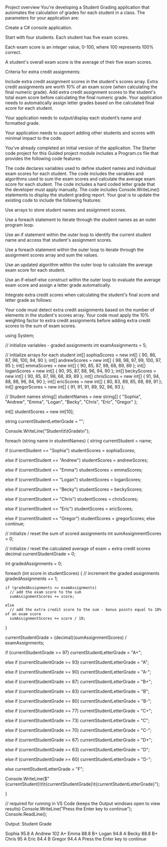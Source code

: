 Project overview
You're developing a Student Grading application that automates the calculation of grades for each student in a class. The parameters for your application are:

Create a C# console application.

Start with four students. Each student has five exam scores.

Each exam score is an integer value, 0-100, where 100 represents 100% correct.

A student's overall exam score is the average of their five exam scores.

Criteria for extra credit assignments:

Include extra credit assignment scores in the student's scores array.
Extra credit assignments are worth 10% of an exam score (when calculating the final numeric grade).
Add extra credit assignment scores to the student's total exam score before calculating the final numeric grade.
Your application needs to automatically assign letter grades based on the calculated final score for each student.

Your application needs to output/display each student’s name and formatted grade.

Your application needs to support adding other students and scores with minimal impact to the code.

You've already completed an initial version of the application. The Starter code project for this Guided project module includes a Program.cs file that provides the following code features:

The code declares variables used to define student names and individual exam scores for each student.
The code includes the variables and algorithms used to sum the exam scores and calculate the average exam score for each student.
The code includes a hard coded letter grade that the developer must apply manually.
The code includes Console.WriteLine() statements to display the student grading report.
Your goal is to update the existing code to include the following features:

Use arrays to store student names and assignment scores.

Use a foreach statement to iterate through the student names as an outer program loop.

Use an if statement within the outer loop to identify the current student name and access that student's assignment scores.

Use a foreach statement within the outer loop to iterate through the assignment scores array and sum the values.

Use an updated algorithm within the outer loop to calculate the average exam score for each student.

Use an if-elseif-else construct within the outer loop to evaluate the average exam score and assign a letter grade automatically.

Integrate extra credit scores when calculating the student's final score and letter grade as follows:

Your code must detect extra credit assignments based on the number of elements in the student's scores array.
Your code must apply the 10% weighting factor to extra credit assignments before adding extra credit scores to the sum of exam scores.

using System;

// initialize variables - graded assignments 
int examAssignments = 5;

// initialize arrays for each student
int[] sophiaScores = new int[] { 90, 86, 87, 98, 100, 94, 90 };
int[] andrewScores = new int[] { 98, 98, 97, 99, 100, 97, 95 };
int[] emmaScores = new int[] { 90, 85, 87, 98, 68, 89, 89 };
int[] loganScores = new int[] { 90, 95, 87, 88, 96, 94, 90 };
int[] beckyScores = new int[] { 90, 85, 87, 98, 68, 89, 89 };
int[] chrisScores = new int[] { 91, 94, 88, 88, 96, 94, 90 };
int[] ericScores = new int[] { 80, 83, 89, 85, 68, 89, 91 };
int[] gregorScores = new int[] { 91, 91, 91, 89, 92, 96, 93 };


// Student names
string[] studentNames = new string[] { "Sophia", "Andrew", "Emma", "Logan", "Becky", "Chris", "Eric", "Gregor" };

int[] studentScores = new int[10];

string currentStudentLetterGrade = "";

Console.WriteLine("Student\t\tGrade\n");

foreach (string name in studentNames)
{
  string currentStudent = name;

  if (currentStudent == "Sophia")
    studentScores = sophiaScores;

  else if (currentStudent == "Andrew")
    studentScores = andrewScores;
  
  else if (currentStudent == "Emma")
    studentScores = emmaScores;

  else if (currentStudent == "Logan")
    studentScores = loganScores;

  else if (currentStudent == "Becky")
    studentScores = beckyScores;

  else if (currentStudent == "Chris")
    studentScores = chrisScores;

  else if (currentStudent == "Eric")
    studentScores = ericScores;

  else if (currentStudent == "Gregor")
    studentScores = gregorScores;
  else
    continue;

  // initialize / reset the sum of scored assignments
  int sumAssignmentScores = 0;

  // initialize / reset the calculated average of exam + extra credit scores
  decimal currentStudentGrade = 0;
  
  int gradedAssignments = 0;

  foreach (int score in studentScores)
  {
    // increment the graded assignments
    gradedAssignments += 1;

    if (gradedAssignments <= examAssignments)
      // add the exam score to the sum
      sumAssignmentScores += score;

    else
      // add the extra credit score to the sum - bonus points equal to 10% of an exam score
      sumAssignmentScores += score / 10;
  }

  currentStudentGrade = (decimal)(sumAssignmentScores) / examAssignments;

  if (currentStudentGrade >= 97)
    currentStudentLetterGrade = "A+";

  else if (currentStudentGrade >= 93)
    currentStudentLetterGrade = "A";

  else if (currentStudentGrade >= 90)
    currentStudentLetterGrade = "A-";

  else if (currentStudentGrade >= 87)
    currentStudentLetterGrade = "B+";

  else if (currentStudentGrade >= 83)
    currentStudentLetterGrade = "B";

  else if (currentStudentGrade >= 80)
    currentStudentLetterGrade = "B-";

  else if (currentStudentGrade >= 77)
    currentStudentLetterGrade = "C+";

  else if (currentStudentGrade >= 73)
    currentStudentLetterGrade = "C";

  else if (currentStudentGrade >= 70)
    currentStudentLetterGrade = "C-";

  else if (currentStudentGrade >= 67)
    currentStudentLetterGrade = "D+";

  else if (currentStudentGrade >= 63)
    currentStudentLetterGrade = "D";

  else if (currentStudentGrade >= 60)
    currentStudentLetterGrade = "D-";

  else 
    currentStudentLetterGrade = "F";

  Console.WriteLine($"{currentStudent}\t\t{currentStudentGrade}\t{currentStudentLetterGrade}");
  
}

// required for running in VS Code (keeps the Output windows open to view results)
Console.WriteLine("Press the Enter key to continue");
Console.ReadLine();

Output:
Student         Grade

Sophia          95.8    A
Andrew          102     A+
Emma            88.8    B+
Logan           94.8    A
Becky           88.8    B+
Chris           95      A
Eric            84.4    B
Gregor          94.4    A
Press the Enter key to continue
